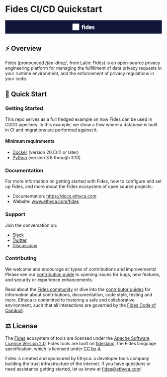 # Fides CI/CD Quickstart

![Fides banner](https://github.com/ethyca/fides/blob/main/docs/fides/docs/img/fides-banner.png "Fides banner")

## :zap: Overview

Fides (pronounced */fee-dhez/*, from Latin: Fidēs) is an open-source privacy engineering platform for managing the fulfillment of data privacy requests in your runtime environment, and the enforcement of privacy regulations in your code.

## :rocket: Quick Start

### Getting Started 

This repo serves as a full fledged example on how Fides can be used in CI/CD pipelines. In this example, we show a flow where a database is built in CI and migrations are performed against it.

#### Minimum requirements

* [Docker](https://www.docker.com/products/docker-desktop) (version 20.10.11 or later)
* [Python](https://www.python.org/downloads/) (version 3.8 through 3.10)

### Documentation

For more information on getting started with Fides, how to configure and set up Fides, and more about the Fides ecosystem of open source projects:

* Documentation: <https://docs.ethyca.com>
* Website: www.ethyca.com/fides

### Support

Join the conversation on:

* [Slack](https://fid.es/join-slack)
* [Twitter](https://twitter.com/ethyca)
* [Discussions](https://github.com/ethyca/fides/discussions)

### Contributing

We welcome and encourage all types of contributions and improvements!  Please see our [contribution guide](https://docs.ethyca.com/fides/community/overview) to opening issues for bugs, new features, and security or experience enhancements.

Read about the [Fides community](https://docs.ethyca.com/fides/community/hints_tips) or dive into the [contributor guides](https://docs.ethyca.com/fides/community/development/overview) for information about contributions, documentation, code style, testing and more. Ethyca is committed to fostering a safe and collaborative environment, such that all interactions are governed by the [Fides Code of Conduct](https://docs.ethyca.com/fides/community/code_of_conduct).

## :balance_scale: License

The [Fides](https://github.com/ethyca/fides) ecosystem of tools are licensed under the [Apache Software License Version 2.0](https://www.apache.org/licenses/LICENSE-2.0).
Fides tools are built on [fideslang](https://github.com/ethyca/privacy-taxonomy), the Fides language specification, which is licensed under [CC by 4](https://github.com/ethyca/privacy-taxonomy/blob/main/LICENSE).

Fides is created and sponsored by Ethyca: a developer tools company building the trust infrastructure of the internet. If you have questions or need assistance getting started, let us know at fides@ethyca.com!

[release-image]: https://img.shields.io/github/release/ethyca/fides.svg
[release-url]: https://github.com/ethyca/fides/releases
[docker-workflow-image]: https://github.com/ethyca/fides/workflows/Docker%20Build%20&%20Push/badge.svg
[docs-workflow-image]: https://github.com/ethyca/fides/workflows/Publish%20Docs/badge.svg
[release-workflow-image]: https://github.com/ethyca/fides/actions/workflows/publish_package.yaml/badge.svg
[docker-actions-url]: https://github.com/ethyca/fides/actions/workflows/publish_docker.yaml
[docs-actions-url]: https://github.com/ethyca/fides/actions/workflows/publish_docs.yaml
[publish-actions-url]: https://github.com/ethyca/fides/actions/workflows/publish_package.yaml
[license-image]: https://img.shields.io/:license-Apache%202-blue.svg
[license-url]: https://www.apache.org/licenses/LICENSE-2.0.txt
[black-image]: https://img.shields.io/badge/code%20style-black-000000.svg
[black-url]: https://github.com/psf/black/
[mypy-image]: http://www.mypy-lang.org/static/mypy_badge.svg
[mypy-url]: http://mypy-lang.org/
[twitter-image]: https://img.shields.io/twitter/follow/ethyca?style=social
[twitter-url]: https://twitter.com/ethyca
